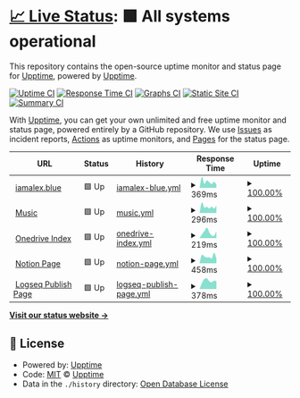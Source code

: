 # [📈 Live Status](https://status.iamalex.blue): <!--live status--> **🟩 All systems operational**

This repository contains the open-source uptime monitor and status page for [Upptime](https://upptime.js.org), powered by [Upptime](https://github.com/upptime/upptime).

[![Uptime CI](https://github.com/iamalexblue/siteuptime/workflows/Uptime%20CI/badge.svg)](https://github.com/iamalexblue/siteuptime/actions?query=workflow%3A%22Uptime+CI%22)
[![Response Time CI](https://github.com/iamalexblue/siteuptime/workflows/Response%20Time%20CI/badge.svg)](https://github.com/iamalexblue/siteuptime/actions?query=workflow%3A%22Response+Time+CI%22)
[![Graphs CI](https://github.com/iamalexblue/siteuptime/workflows/Graphs%20CI/badge.svg)](https://github.com/iamalexblue/siteuptime/actions?query=workflow%3A%22Graphs+CI%22)
[![Static Site CI](https://github.com/iamalexblue/siteuptime/workflows/Static%20Site%20CI/badge.svg)](https://github.com/iamalexblue/siteuptime/actions?query=workflow%3A%22Static+Site+CI%22)
[![Summary CI](https://github.com/iamalexblue/siteuptime/workflows/Summary%20CI/badge.svg)](https://github.com/iamalexblue/siteuptime/actions?query=workflow%3A%22Summary+CI%22)

With [Upptime](https://upptime.js.org), you can get your own unlimited and free uptime monitor and status page, powered entirely by a GitHub repository. We use [Issues](https://github.com/upptime/upptime/issues) as incident reports, [Actions](https://github.com/iamalexblue/siteuptime/actions) as uptime monitors, and [Pages](https://status.iamalex.blue) for the status page.

<!--start: status pages-->
<!-- This summary is generated by Upptime (https://github.com/upptime/upptime) -->
<!-- Do not edit this manually, your changes will be overwritten -->
<!-- prettier-ignore -->
| URL | Status | History | Response Time | Uptime |
| --- | ------ | ------- | ------------- | ------ |
| <img alt="" src="https://favicons.githubusercontent.com/iamalex.blue" height="13"> [iamalex.blue](https://iamalex.blue) | 🟩 Up | [iamalex-blue.yml](https://github.com/iamalexblue/siteuptime/commits/HEAD/history/iamalex-blue.yml) | <details><summary><img alt="Response time graph" src="./graphs/iamalex-blue/response-time-week.png" height="20"> 369ms</summary><br><a href="https://status.iamalex.blue/history/iamalex-blue"><img alt="Response time 367" src="https://img.shields.io/endpoint?url=https%3A%2F%2Fraw.githubusercontent.com%2Fiamalexblue%2Fsiteuptime%2FHEAD%2Fapi%2Fiamalex-blue%2Fresponse-time.json"></a><br><a href="https://status.iamalex.blue/history/iamalex-blue"><img alt="24-hour response time 495" src="https://img.shields.io/endpoint?url=https%3A%2F%2Fraw.githubusercontent.com%2Fiamalexblue%2Fsiteuptime%2FHEAD%2Fapi%2Fiamalex-blue%2Fresponse-time-day.json"></a><br><a href="https://status.iamalex.blue/history/iamalex-blue"><img alt="7-day response time 369" src="https://img.shields.io/endpoint?url=https%3A%2F%2Fraw.githubusercontent.com%2Fiamalexblue%2Fsiteuptime%2FHEAD%2Fapi%2Fiamalex-blue%2Fresponse-time-week.json"></a><br><a href="https://status.iamalex.blue/history/iamalex-blue"><img alt="30-day response time 367" src="https://img.shields.io/endpoint?url=https%3A%2F%2Fraw.githubusercontent.com%2Fiamalexblue%2Fsiteuptime%2FHEAD%2Fapi%2Fiamalex-blue%2Fresponse-time-month.json"></a><br><a href="https://status.iamalex.blue/history/iamalex-blue"><img alt="1-year response time 367" src="https://img.shields.io/endpoint?url=https%3A%2F%2Fraw.githubusercontent.com%2Fiamalexblue%2Fsiteuptime%2FHEAD%2Fapi%2Fiamalex-blue%2Fresponse-time-year.json"></a></details> | <details><summary><a href="https://status.iamalex.blue/history/iamalex-blue">100.00%</a></summary><a href="https://status.iamalex.blue/history/iamalex-blue"><img alt="All-time uptime 100.00%" src="https://img.shields.io/endpoint?url=https%3A%2F%2Fraw.githubusercontent.com%2Fiamalexblue%2Fsiteuptime%2FHEAD%2Fapi%2Fiamalex-blue%2Fuptime.json"></a><br><a href="https://status.iamalex.blue/history/iamalex-blue"><img alt="24-hour uptime 100.00%" src="https://img.shields.io/endpoint?url=https%3A%2F%2Fraw.githubusercontent.com%2Fiamalexblue%2Fsiteuptime%2FHEAD%2Fapi%2Fiamalex-blue%2Fuptime-day.json"></a><br><a href="https://status.iamalex.blue/history/iamalex-blue"><img alt="7-day uptime 100.00%" src="https://img.shields.io/endpoint?url=https%3A%2F%2Fraw.githubusercontent.com%2Fiamalexblue%2Fsiteuptime%2FHEAD%2Fapi%2Fiamalex-blue%2Fuptime-week.json"></a><br><a href="https://status.iamalex.blue/history/iamalex-blue"><img alt="30-day uptime 100.00%" src="https://img.shields.io/endpoint?url=https%3A%2F%2Fraw.githubusercontent.com%2Fiamalexblue%2Fsiteuptime%2FHEAD%2Fapi%2Fiamalex-blue%2Fuptime-month.json"></a><br><a href="https://status.iamalex.blue/history/iamalex-blue"><img alt="1-year uptime 100.00%" src="https://img.shields.io/endpoint?url=https%3A%2F%2Fraw.githubusercontent.com%2Fiamalexblue%2Fsiteuptime%2FHEAD%2Fapi%2Fiamalex-blue%2Fuptime-year.json"></a></details>
| <img alt="" src="https://favicons.githubusercontent.com/music.iamalex.blue" height="13"> [Music](https://music.iamalex.blue) | 🟩 Up | [music.yml](https://github.com/iamalexblue/siteuptime/commits/HEAD/history/music.yml) | <details><summary><img alt="Response time graph" src="./graphs/music/response-time-week.png" height="20"> 296ms</summary><br><a href="https://status.iamalex.blue/history/music"><img alt="Response time 392" src="https://img.shields.io/endpoint?url=https%3A%2F%2Fraw.githubusercontent.com%2Fiamalexblue%2Fsiteuptime%2FHEAD%2Fapi%2Fmusic%2Fresponse-time.json"></a><br><a href="https://status.iamalex.blue/history/music"><img alt="24-hour response time 305" src="https://img.shields.io/endpoint?url=https%3A%2F%2Fraw.githubusercontent.com%2Fiamalexblue%2Fsiteuptime%2FHEAD%2Fapi%2Fmusic%2Fresponse-time-day.json"></a><br><a href="https://status.iamalex.blue/history/music"><img alt="7-day response time 296" src="https://img.shields.io/endpoint?url=https%3A%2F%2Fraw.githubusercontent.com%2Fiamalexblue%2Fsiteuptime%2FHEAD%2Fapi%2Fmusic%2Fresponse-time-week.json"></a><br><a href="https://status.iamalex.blue/history/music"><img alt="30-day response time 392" src="https://img.shields.io/endpoint?url=https%3A%2F%2Fraw.githubusercontent.com%2Fiamalexblue%2Fsiteuptime%2FHEAD%2Fapi%2Fmusic%2Fresponse-time-month.json"></a><br><a href="https://status.iamalex.blue/history/music"><img alt="1-year response time 392" src="https://img.shields.io/endpoint?url=https%3A%2F%2Fraw.githubusercontent.com%2Fiamalexblue%2Fsiteuptime%2FHEAD%2Fapi%2Fmusic%2Fresponse-time-year.json"></a></details> | <details><summary><a href="https://status.iamalex.blue/history/music">100.00%</a></summary><a href="https://status.iamalex.blue/history/music"><img alt="All-time uptime 100.00%" src="https://img.shields.io/endpoint?url=https%3A%2F%2Fraw.githubusercontent.com%2Fiamalexblue%2Fsiteuptime%2FHEAD%2Fapi%2Fmusic%2Fuptime.json"></a><br><a href="https://status.iamalex.blue/history/music"><img alt="24-hour uptime 100.00%" src="https://img.shields.io/endpoint?url=https%3A%2F%2Fraw.githubusercontent.com%2Fiamalexblue%2Fsiteuptime%2FHEAD%2Fapi%2Fmusic%2Fuptime-day.json"></a><br><a href="https://status.iamalex.blue/history/music"><img alt="7-day uptime 100.00%" src="https://img.shields.io/endpoint?url=https%3A%2F%2Fraw.githubusercontent.com%2Fiamalexblue%2Fsiteuptime%2FHEAD%2Fapi%2Fmusic%2Fuptime-week.json"></a><br><a href="https://status.iamalex.blue/history/music"><img alt="30-day uptime 100.00%" src="https://img.shields.io/endpoint?url=https%3A%2F%2Fraw.githubusercontent.com%2Fiamalexblue%2Fsiteuptime%2FHEAD%2Fapi%2Fmusic%2Fuptime-month.json"></a><br><a href="https://status.iamalex.blue/history/music"><img alt="1-year uptime 100.00%" src="https://img.shields.io/endpoint?url=https%3A%2F%2Fraw.githubusercontent.com%2Fiamalexblue%2Fsiteuptime%2FHEAD%2Fapi%2Fmusic%2Fuptime-year.json"></a></details>
| <img alt="" src="https://favicons.githubusercontent.com/drive.iamalex.blue" height="13"> [Onedrive Index](https://drive.iamalex.blue) | 🟩 Up | [onedrive-index.yml](https://github.com/iamalexblue/siteuptime/commits/HEAD/history/onedrive-index.yml) | <details><summary><img alt="Response time graph" src="./graphs/onedrive-index/response-time-week.png" height="20"> 219ms</summary><br><a href="https://status.iamalex.blue/history/onedrive-index"><img alt="Response time 385" src="https://img.shields.io/endpoint?url=https%3A%2F%2Fraw.githubusercontent.com%2Fiamalexblue%2Fsiteuptime%2FHEAD%2Fapi%2Fonedrive-index%2Fresponse-time.json"></a><br><a href="https://status.iamalex.blue/history/onedrive-index"><img alt="24-hour response time 464" src="https://img.shields.io/endpoint?url=https%3A%2F%2Fraw.githubusercontent.com%2Fiamalexblue%2Fsiteuptime%2FHEAD%2Fapi%2Fonedrive-index%2Fresponse-time-day.json"></a><br><a href="https://status.iamalex.blue/history/onedrive-index"><img alt="7-day response time 219" src="https://img.shields.io/endpoint?url=https%3A%2F%2Fraw.githubusercontent.com%2Fiamalexblue%2Fsiteuptime%2FHEAD%2Fapi%2Fonedrive-index%2Fresponse-time-week.json"></a><br><a href="https://status.iamalex.blue/history/onedrive-index"><img alt="30-day response time 385" src="https://img.shields.io/endpoint?url=https%3A%2F%2Fraw.githubusercontent.com%2Fiamalexblue%2Fsiteuptime%2FHEAD%2Fapi%2Fonedrive-index%2Fresponse-time-month.json"></a><br><a href="https://status.iamalex.blue/history/onedrive-index"><img alt="1-year response time 385" src="https://img.shields.io/endpoint?url=https%3A%2F%2Fraw.githubusercontent.com%2Fiamalexblue%2Fsiteuptime%2FHEAD%2Fapi%2Fonedrive-index%2Fresponse-time-year.json"></a></details> | <details><summary><a href="https://status.iamalex.blue/history/onedrive-index">100.00%</a></summary><a href="https://status.iamalex.blue/history/onedrive-index"><img alt="All-time uptime 100.00%" src="https://img.shields.io/endpoint?url=https%3A%2F%2Fraw.githubusercontent.com%2Fiamalexblue%2Fsiteuptime%2FHEAD%2Fapi%2Fonedrive-index%2Fuptime.json"></a><br><a href="https://status.iamalex.blue/history/onedrive-index"><img alt="24-hour uptime 100.00%" src="https://img.shields.io/endpoint?url=https%3A%2F%2Fraw.githubusercontent.com%2Fiamalexblue%2Fsiteuptime%2FHEAD%2Fapi%2Fonedrive-index%2Fuptime-day.json"></a><br><a href="https://status.iamalex.blue/history/onedrive-index"><img alt="7-day uptime 100.00%" src="https://img.shields.io/endpoint?url=https%3A%2F%2Fraw.githubusercontent.com%2Fiamalexblue%2Fsiteuptime%2FHEAD%2Fapi%2Fonedrive-index%2Fuptime-week.json"></a><br><a href="https://status.iamalex.blue/history/onedrive-index"><img alt="30-day uptime 100.00%" src="https://img.shields.io/endpoint?url=https%3A%2F%2Fraw.githubusercontent.com%2Fiamalexblue%2Fsiteuptime%2FHEAD%2Fapi%2Fonedrive-index%2Fuptime-month.json"></a><br><a href="https://status.iamalex.blue/history/onedrive-index"><img alt="1-year uptime 100.00%" src="https://img.shields.io/endpoint?url=https%3A%2F%2Fraw.githubusercontent.com%2Fiamalexblue%2Fsiteuptime%2FHEAD%2Fapi%2Fonedrive-index%2Fuptime-year.json"></a></details>
| <img alt="" src="https://favicons.githubusercontent.com/notion.iamalex.blue" height="13"> [Notion Page](https://notion.iamalex.blue) | 🟩 Up | [notion-page.yml](https://github.com/iamalexblue/siteuptime/commits/HEAD/history/notion-page.yml) | <details><summary><img alt="Response time graph" src="./graphs/notion-page/response-time-week.png" height="20"> 458ms</summary><br><a href="https://status.iamalex.blue/history/notion-page"><img alt="Response time 412" src="https://img.shields.io/endpoint?url=https%3A%2F%2Fraw.githubusercontent.com%2Fiamalexblue%2Fsiteuptime%2FHEAD%2Fapi%2Fnotion-page%2Fresponse-time.json"></a><br><a href="https://status.iamalex.blue/history/notion-page"><img alt="24-hour response time 174" src="https://img.shields.io/endpoint?url=https%3A%2F%2Fraw.githubusercontent.com%2Fiamalexblue%2Fsiteuptime%2FHEAD%2Fapi%2Fnotion-page%2Fresponse-time-day.json"></a><br><a href="https://status.iamalex.blue/history/notion-page"><img alt="7-day response time 458" src="https://img.shields.io/endpoint?url=https%3A%2F%2Fraw.githubusercontent.com%2Fiamalexblue%2Fsiteuptime%2FHEAD%2Fapi%2Fnotion-page%2Fresponse-time-week.json"></a><br><a href="https://status.iamalex.blue/history/notion-page"><img alt="30-day response time 412" src="https://img.shields.io/endpoint?url=https%3A%2F%2Fraw.githubusercontent.com%2Fiamalexblue%2Fsiteuptime%2FHEAD%2Fapi%2Fnotion-page%2Fresponse-time-month.json"></a><br><a href="https://status.iamalex.blue/history/notion-page"><img alt="1-year response time 412" src="https://img.shields.io/endpoint?url=https%3A%2F%2Fraw.githubusercontent.com%2Fiamalexblue%2Fsiteuptime%2FHEAD%2Fapi%2Fnotion-page%2Fresponse-time-year.json"></a></details> | <details><summary><a href="https://status.iamalex.blue/history/notion-page">100.00%</a></summary><a href="https://status.iamalex.blue/history/notion-page"><img alt="All-time uptime 100.00%" src="https://img.shields.io/endpoint?url=https%3A%2F%2Fraw.githubusercontent.com%2Fiamalexblue%2Fsiteuptime%2FHEAD%2Fapi%2Fnotion-page%2Fuptime.json"></a><br><a href="https://status.iamalex.blue/history/notion-page"><img alt="24-hour uptime 100.00%" src="https://img.shields.io/endpoint?url=https%3A%2F%2Fraw.githubusercontent.com%2Fiamalexblue%2Fsiteuptime%2FHEAD%2Fapi%2Fnotion-page%2Fuptime-day.json"></a><br><a href="https://status.iamalex.blue/history/notion-page"><img alt="7-day uptime 100.00%" src="https://img.shields.io/endpoint?url=https%3A%2F%2Fraw.githubusercontent.com%2Fiamalexblue%2Fsiteuptime%2FHEAD%2Fapi%2Fnotion-page%2Fuptime-week.json"></a><br><a href="https://status.iamalex.blue/history/notion-page"><img alt="30-day uptime 100.00%" src="https://img.shields.io/endpoint?url=https%3A%2F%2Fraw.githubusercontent.com%2Fiamalexblue%2Fsiteuptime%2FHEAD%2Fapi%2Fnotion-page%2Fuptime-month.json"></a><br><a href="https://status.iamalex.blue/history/notion-page"><img alt="1-year uptime 100.00%" src="https://img.shields.io/endpoint?url=https%3A%2F%2Fraw.githubusercontent.com%2Fiamalexblue%2Fsiteuptime%2FHEAD%2Fapi%2Fnotion-page%2Fuptime-year.json"></a></details>
| <img alt="" src="https://favicons.githubusercontent.com/congjinyebaiya.wang" height="13"> [Logseq Publish Page](https://congjinyebaiya.wang) | 🟩 Up | [logseq-publish-page.yml](https://github.com/iamalexblue/siteuptime/commits/HEAD/history/logseq-publish-page.yml) | <details><summary><img alt="Response time graph" src="./graphs/logseq-publish-page/response-time-week.png" height="20"> 378ms</summary><br><a href="https://status.iamalex.blue/history/logseq-publish-page"><img alt="Response time 571" src="https://img.shields.io/endpoint?url=https%3A%2F%2Fraw.githubusercontent.com%2Fiamalexblue%2Fsiteuptime%2FHEAD%2Fapi%2Flogseq-publish-page%2Fresponse-time.json"></a><br><a href="https://status.iamalex.blue/history/logseq-publish-page"><img alt="24-hour response time 392" src="https://img.shields.io/endpoint?url=https%3A%2F%2Fraw.githubusercontent.com%2Fiamalexblue%2Fsiteuptime%2FHEAD%2Fapi%2Flogseq-publish-page%2Fresponse-time-day.json"></a><br><a href="https://status.iamalex.blue/history/logseq-publish-page"><img alt="7-day response time 378" src="https://img.shields.io/endpoint?url=https%3A%2F%2Fraw.githubusercontent.com%2Fiamalexblue%2Fsiteuptime%2FHEAD%2Fapi%2Flogseq-publish-page%2Fresponse-time-week.json"></a><br><a href="https://status.iamalex.blue/history/logseq-publish-page"><img alt="30-day response time 571" src="https://img.shields.io/endpoint?url=https%3A%2F%2Fraw.githubusercontent.com%2Fiamalexblue%2Fsiteuptime%2FHEAD%2Fapi%2Flogseq-publish-page%2Fresponse-time-month.json"></a><br><a href="https://status.iamalex.blue/history/logseq-publish-page"><img alt="1-year response time 571" src="https://img.shields.io/endpoint?url=https%3A%2F%2Fraw.githubusercontent.com%2Fiamalexblue%2Fsiteuptime%2FHEAD%2Fapi%2Flogseq-publish-page%2Fresponse-time-year.json"></a></details> | <details><summary><a href="https://status.iamalex.blue/history/logseq-publish-page">100.00%</a></summary><a href="https://status.iamalex.blue/history/logseq-publish-page"><img alt="All-time uptime 100.00%" src="https://img.shields.io/endpoint?url=https%3A%2F%2Fraw.githubusercontent.com%2Fiamalexblue%2Fsiteuptime%2FHEAD%2Fapi%2Flogseq-publish-page%2Fuptime.json"></a><br><a href="https://status.iamalex.blue/history/logseq-publish-page"><img alt="24-hour uptime 100.00%" src="https://img.shields.io/endpoint?url=https%3A%2F%2Fraw.githubusercontent.com%2Fiamalexblue%2Fsiteuptime%2FHEAD%2Fapi%2Flogseq-publish-page%2Fuptime-day.json"></a><br><a href="https://status.iamalex.blue/history/logseq-publish-page"><img alt="7-day uptime 100.00%" src="https://img.shields.io/endpoint?url=https%3A%2F%2Fraw.githubusercontent.com%2Fiamalexblue%2Fsiteuptime%2FHEAD%2Fapi%2Flogseq-publish-page%2Fuptime-week.json"></a><br><a href="https://status.iamalex.blue/history/logseq-publish-page"><img alt="30-day uptime 100.00%" src="https://img.shields.io/endpoint?url=https%3A%2F%2Fraw.githubusercontent.com%2Fiamalexblue%2Fsiteuptime%2FHEAD%2Fapi%2Flogseq-publish-page%2Fuptime-month.json"></a><br><a href="https://status.iamalex.blue/history/logseq-publish-page"><img alt="1-year uptime 100.00%" src="https://img.shields.io/endpoint?url=https%3A%2F%2Fraw.githubusercontent.com%2Fiamalexblue%2Fsiteuptime%2FHEAD%2Fapi%2Flogseq-publish-page%2Fuptime-year.json"></a></details>

<!--end: status pages-->

[**Visit our status website →**](https://status.iamalex.blue)

## 📄 License

- Powered by: [Upptime](https://github.com/upptime/upptime)
- Code: [MIT](./LICENSE) © [Upptime](https://upptime.js.org)
- Data in the `./history` directory: [Open Database License](https://opendatacommons.org/licenses/odbl/1-0/)
